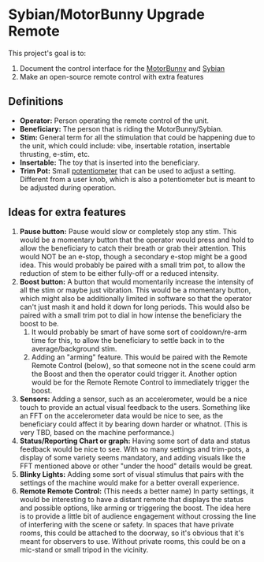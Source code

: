 # Sybian/MotorBunny Upgrade Remote

This project's goal is to:
1. Document the control interface for the [MotorBunny](https://motorbunny.com/products/motorbunny) and [Sybian](https://sybian.com/product/the-sybian/)
2. Make an open-source remote control with extra features

## Definitions

* **Operator:** Person operating the remote control of the unit. 
* **Beneficiary:** The person that is riding the MotorBunny/Sybian.
* **Stim:** General term for all the stimulation that could be happening due to the unit, which could include: vibe, insertable rotation, insertable thrusting, e-stim, etc.
* **Insertable:** The toy that is inserted into the beneficiary. 
* **Trim Pot:** Small [potentiometer](https://en.wikipedia.org/wiki/Potentiometer) that can be used to adjust a setting. Different from a user knob, which is also a potentiometer but is meant to be adjusted during operation. 

## Ideas for extra features

1. **Pause button:** Pause would slow or completely stop any stim.  This would be a momentary button that the operator would press and hold to allow the beneficiary to catch their breath or grab their attention. This would NOT be an e-stop, though a secondary e-stop might be a good idea. This would probably be paired with a small trim pot, to allow the reduction of stem to be either fully-off or a reduced intensity.
2. **Boost button:** A button that would momentarily increase the intensity of all the stim or maybe just vibration.  This would be a momentary button, which might also be additionally limited in software so that the operator can't just mash it and hold it down for long periods.  This would also be paired with a small trim pot to dial in how intense the beneficiary the boost to be.  
    1. It would probably be smart of have some sort of cooldown/re-arm time for this, to allow the beneficiary to settle back in to the average/background stim. 
    2. Adding an "arming" feature.  This would be paired with the Remote Remote Control (below), so that someone not in the scene could arm the Boost and then the operator could trigger it. Another option would be for the Remote Remote Control to immediately trigger the boost. 
3. **Sensors:** Adding a sensor, such as an accelerometer, would be a nice touch to provide an actual visual feedback to the users. Something like an FFT on the accelerometer data would be nice to see, as the beneficiary could affect it by bearing down harder or whatnot. (This is very TBD, based on the machine performance.)
4. **Status/Reporting Chart or graph:** Having some sort of data and status feedback would be nice to see. With so many settings and trim-pots, a display of some variety seems mandatory, and adding visuals like the FFT mentioned above or other "under the hood" details would be great. 
5. **Blinky Lights:** Adding some sort of visual stimulus that pairs with the settings of the machine would make for a better overall experience. 
6. **Remote Remote Control:** (This needs a better name) In party settings, it would be interesting to have a distant remote that displays the status and possible options, like arming or triggering the boost. The idea here is to provide a little bit of audience engagement without crossing the line of interfering with the scene or safety. In spaces that have private rooms, this could be attached to the doorway, so it's obvious that it's meant for observers to use.  Without private rooms, this could be on a mic-stand or small tripod in the vicinity. 